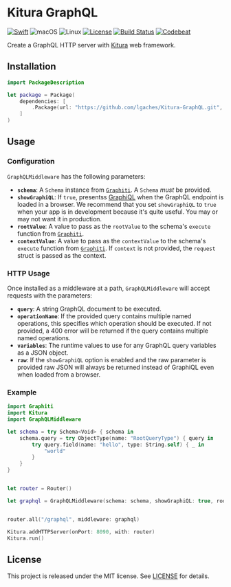 # Kitura GraphQL

[![Swift][swift-badge]][swift-url]
![macOS](https://img.shields.io/badge/os-macOS-green.svg?style=flat)
![Linux](https://img.shields.io/badge/os-linux-green.svg?style=flat)
[![License][mit-badge]][mit-url]
[![Build Status](https://travis-ci.org/lgaches/Kitura-GraphQL.svg?branch=master)](https://travis-ci.org/lgaches/Kitura-GraphQL)
[![Codebeat][codebeat-badge]][codebeat-url]

Create a GraphQL HTTP server with [Kitura](http://www.kitura.io) web framework.

## Installation

```swift
import PackageDescription

let package = Package(
    dependencies: [
        .Package(url: "https://github.com/lgaches/Kitura-GraphQL.git", majorVersion: 0, minor: 1),
    ]
)
```

## Usage

### Configuration

`GraphQLMiddleware` has the following parameters:
- **`schema`**: A `Schema` instance from [`Graphiti`](https://github.com/GraphQLSwift/Graphiti). A `Schema` *must* be provided.
- **`showGraphiQL`**: If `true`, presentss [GraphiQL](https://github.com/graphql/graphiql) when the GraphQL endpoint is loaded in a browser. We recommend that you set `showGraphiQL` to `true` when your app is in development because it's quite useful. You may or may not want it in production. 
- **`rootValue`**: A value to pass as the `rootValue` to the schema's `execute` function from [`Graphiti`](https://github.com/GraphQLSwift/Graphiti).
- **`contextValue`**: A value to pass as the `contextValue` to the schema's `execute` function from [`Graphiti`](https://github.com/GraphQLSwift/Graphiti). If `context` is not provided, the `request` struct is passed as the context.

### HTTP Usage

Once installed as a middleware at a path, `GraphQLMiddleware` will accept requests with the parameters:

- **`query`**: A string GraphQL document to be executed.
- **`operationName`**: If the provided query contains multiple named operations, this specifies which operation should be executed. If not provided, a 400 error will be returned if the query contains multiple named operations.
- **`variables`**: The runtime values to use for any GraphQL query variables as a JSON object.
- **`raw`**: If the `showGraphiQL` option is enabled and the raw parameter is provided raw JSON will always be returned instead of GraphiQL even when loaded from a browser.


### Example


```swift
import Graphiti
import Kitura
import GraphQLMiddleware

let schema = try Schema<Void> { schema in
    schema.query = try ObjectType(name: "RootQueryType") { query in
        try query.field(name: "hello", type: String.self) { _ in
            "world"
        }
    }
}


let router = Router()

let graphql = GraphQLMiddleware(schema: schema, showGraphiQL: true, rootValue: noRootValue)


router.all("/graphql", middleware: graphql)

Kitura.addHTTPServer(onPort: 8090, with: router)
Kitura.run()

```

## License

This project is released under the MIT license. See [LICENSE](LICENSE) for details.

[swift-badge]: https://img.shields.io/badge/Swift-3.0.1-orange.svg?style=flat
[swift-url]: https://swift.org
[mit-badge]: https://img.shields.io/badge/License-MIT-blue.svg?style=flat
[mit-url]: https://tldrlegal.com/license/mit-license
[codebeat-badge]:https://codebeat.co/badges/7871a224-095f-4c39-b5fb-bfa6320cdadd
[codebeat-url]: https://codebeat.co/projects/github-com-lgaches-kitura-graphql
